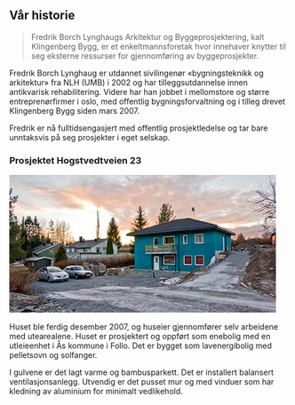 ## Vår historie
> Fredrik Borch Lynghaugs Arkitektur og Byggeprosjektering, kalt Klingenberg Bygg, er et enkeltmannsforetak hvor innehaver knytter til seg eksterne ressurser for gjennomføring av byggeprosjekter.

Fredrik Borch Lynghaug er utdannet sivilingenør «bygningsteknikk og arkitektur» fra NLH (UMB) i 2002 og har tilleggsutdannelse innen antikvarisk rehabilitering. Videre har han jobbet i mellomstore og større entreprenørfirmer i oslo, med offentlig bygningsforvaltning og i tilleg drevet Klingenberg Bygg siden mars 2007.

Fredrik er nå fulltidsengasjert med offentlig prosjektledelse og tar bare unntaksvis på seg prosjekter i eget selskap.

### Prosjektet Hogstvedtveien 23
![hogstvedt veien](/assets/images/hogstvedtveien.jpg)

Huset ble ferdig desember 2007, og huseier gjennomfører selv arbeidene med utearealene.
Huset er prosjektert og oppført som enebolig med en utleieenhet i Ås kommune i Follo. Det er bygget som lavenergibolig med pelletsovn og solfanger.

I gulvene er det lagt varme og bambusparkett. Det er installert balansert ventilasjonsanlegg. Utvendig er det pusset mur og med vinduer som har kledning av aluminium for minimalt vedlikehold.
